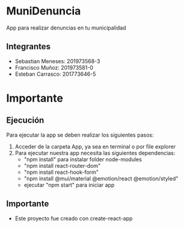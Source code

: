 # MuniDenuncia
App para realizar denuncias en tu municipalidad
## Integrantes
- Sebastian Meneses: 201973568-3
- Francisco Muñoz: 201973581-0
- Esteban Carrasco: 201773646-5
# Importante
## Ejecución
Para ejecutar la app se deben realizar los siguientes pasos:
1. Acceder de la carpeta App, ya sea en terminal o por file explorer
2. Para ejecutar nuestra app necesita las siguientes dependencias:
    - "npm install" para instalar folder node-modules
    - "npm install react-router-dom"
    - "npm install react-hook-form"
    - "npm install @mui/material @emotion/react @emotion/styled"
    - ejecutar "npm start" para iniciar app

## Importante
- Este proyecto fue creado con create-react-app
